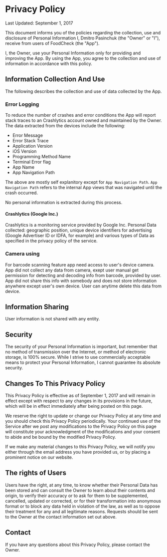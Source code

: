 # Privacy Policy

Last Updated: September 1, 2017

This document informs you of the policies regarding the collection, use and disclosure of Personal Information I, Dmitro Pasinchuk (the "Owner" or "I"), receive from users of FoodCheck (the "App").

I, the Owner, use your Personal Information only for providing and improving the App. By using the App, you agree to the collection and use of information in accordance with this policy.

## Information Collection And Use

The following describes the collection and use of data collected by the App.

### Error Logging

To reduce the number of crashes and error conditions the App will report stack traces to an Crashlytics account owned and 
maintained by the Owner. The data extracted from the devices include the following:

- Error Message
- Error Stack Trace
- Application Version
- iOS Version
- Programming Method Name
- Terminal Error flag
- App Name
- App Navigation Path

The above are mostly self explanitory except for `App Navigation Path`. `App Navigation Path` refers to the internal App views that was navigated until the crash occurred.

No personal information is extracted during this process.

#### Crashlytics (Google Inc.)
Crashlytics is a monitoring service provided by Google Inc.
Personal Data collected: geographic position, unique device identifiers for advertising (Google Advertiser ID or IDFA, for example) and various types of Data as specified in the privacy policy of the service.

### Camera using

For barcode scanning feature app need access to user's device camera. App did not collect any data from camera, exept user manual get permission for detecting and decoding info from barcode, provided by user. App did not share this info with somebody and does not store information anywhere except user's own device. User can anytime delete this data from device.

## Information Sharing

User information is not shared with any entity.

## Security

The security of your Personal Information is important, but remember that no method of
transmission over the Internet, or method of electronic storage, is 100% secure. While I strive to
use commercially acceptable means to protect your Personal Information, I cannot guarantee its
absolute security.

## Changes To This Privacy Policy

This Privacy Policy is effective as of September 1, 2017 and will remain in effect except with respect to any
changes in its provisions in the future, which will be in effect immediately after being posted on this
page.

We reserve the right to update or change our Privacy Policy at any time and you should check this
Privacy Policy periodically. Your continued use of the Service after we post any modifications to the
Privacy Policy on this page will constitute your acknowledgment of the modifications and your
consent to abide and be bound by the modified Privacy Policy.

If we make any material changes to this Privacy Policy, we will notify you either through the email
address you have provided us, or by placing a prominent notice on our website.

## The rights of Users
Users have the right, at any time, to know whether their Personal Data has been stored and can consult the Owner to learn about their contents and origin, to verify their accuracy or to ask for them to be supplemented, cancelled, updated or corrected, or for their transformation into anonymous format or to block any data held in violation of the law, as well as to oppose their treatment for any and all legitimate reasons. Requests should be sent to the Owner at the contact information set out above.

## Contact

If you have any questions about this Privacy Policy, please contact the Owner.
